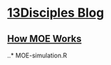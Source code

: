 [13Disciples Blog](https://www.13disciple.stream/)
==================================================
[How MOE Works](https://www.13disciple.stream/how-moe-work.html)
----------------------------------------------------------------
..* MOE-simulation.R
